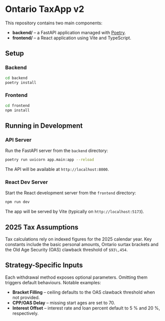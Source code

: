 # Ontario TaxApp v2

This repository contains two main components:

- **backend/** – a FastAPI application managed with [Poetry](https://python-poetry.org/).
- **frontend/** – a React application using Vite and TypeScript.

## Setup

### Backend
```bash
cd backend
poetry install
```

### Frontend
```bash
cd frontend
npm install
```

## Running in Development

### API Server
Run the FastAPI server from the `backend` directory:
```bash
poetry run uvicorn app.main:app --reload
```
The API will be available at `http://localhost:8000`.

### React Dev Server
Start the React development server from the `frontend` directory:
```bash
npm run dev
```
The app will be served by Vite (typically on `http://localhost:5173`).

## 2025 Tax Assumptions

Tax calculations rely on indexed figures for the 2025 calendar year. Key
constants include the basic personal amounts, Ontario surtax brackets and the
Old Age Security (OAS) clawback threshold of `$93\,454`.

## Strategy-Specific Inputs

Each withdrawal method exposes optional parameters. Omitting them triggers
default behaviours. Notable examples:

- **Bracket Filling** – ceiling defaults to the OAS clawback threshold when not
  provided.
- **CPP/OAS Delay** – missing start ages are set to 70.
- **Interest Offset** – interest rate and loan percent default to 5 % and
  20 %, respectively.

